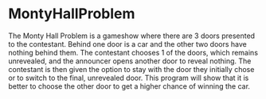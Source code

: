 # MontyHallProblem
The Monty Hall Problem is a gameshow where there are 3 doors presented to the contestant. Behind one door is a car and the other two doors have nothing behind them. The contestant chooses 1 of the doors, which remains unrevealed, and the announcer opens another door to reveal nothing. The contestant is then given the option to stay with the door they initially chose or to switch to the final, unrevealed door. This program will show that it is better to choose the other door to get a higher chance of winning the car.
